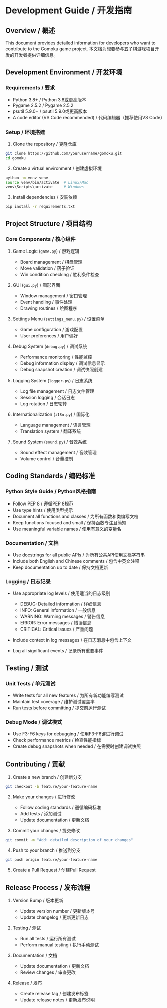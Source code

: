 # Development Guide / 开发指南

## Overview / 概述

This document provides detailed information for developers who want to contribute to the Gomoku game project.
本文档为想要参与五子棋游戏项目开发的开发者提供详细信息。

## Development Environment / 开发环境

### Requirements / 要求

- Python 3.8+ / Python 3.8或更高版本
- Pygame 2.5.2 / Pygame 2.5.2
- psutil 5.9.0+ / psutil 5.9.0或更高版本
- A code editor (VS Code recommended) / 代码编辑器（推荐使用VS Code）

### Setup / 环境搭建

1. Clone the repository / 克隆仓库
```bash
git clone https://github.com/yourusername/gomoku.git
cd gomoku
```

2. Create a virtual environment / 创建虚拟环境
```bash
python -m venv venv
source venv/bin/activate  # Linux/Mac
venv\Scripts\activate     # Windows
```

3. Install dependencies / 安装依赖
```bash
pip install -r requirements.txt
```

## Project Structure / 项目结构

### Core Components / 核心组件

1. Game Logic (`game.py`) / 游戏逻辑
   - Board management / 棋盘管理
   - Move validation / 落子验证
   - Win condition checking / 胜利条件检查

2. GUI (`gui.py`) / 图形界面
   - Window management / 窗口管理
   - Event handling / 事件处理
   - Drawing routines / 绘图程序

3. Settings Menu (`settings_menu.py`) / 设置菜单
   - Game configuration / 游戏配置
   - User preferences / 用户偏好

4. Debug System (`debug.py`) / 调试系统
   - Performance monitoring / 性能监控
   - Debug information display / 调试信息显示
   - Debug snapshot creation / 调试快照创建

5. Logging System (`logger.py`) / 日志系统
   - Log file management / 日志文件管理
   - Session logging / 会话日志
   - Log rotation / 日志轮转

6. Internationalization (`i18n.py`) / 国际化
   - Language management / 语言管理
   - Translation system / 翻译系统

7. Sound System (`sound.py`) / 音效系统
   - Sound effect management / 音效管理
   - Volume control / 音量控制

## Coding Standards / 编码标准

### Python Style Guide / Python风格指南

- Follow PEP 8 / 遵循PEP 8规范
- Use type hints / 使用类型提示
- Document all functions and classes / 为所有函数和类编写文档
- Keep functions focused and small / 保持函数专注且简短
- Use meaningful variable names / 使用有意义的变量名

### Documentation / 文档

- Use docstrings for all public APIs / 为所有公共API使用文档字符串
- Include both English and Chinese comments / 包含中英文注释
- Keep documentation up to date / 保持文档更新

### Logging / 日志记录

- Use appropriate log levels / 使用适当的日志级别
  - DEBUG: Detailed information / 详细信息
  - INFO: General information / 一般信息
  - WARNING: Warning messages / 警告信息
  - ERROR: Error messages / 错误信息
  - CRITICAL: Critical issues / 严重问题

- Include context in log messages / 在日志消息中包含上下文
- Log all significant events / 记录所有重要事件

## Testing / 测试

### Unit Tests / 单元测试

- Write tests for all new features / 为所有新功能编写测试
- Maintain test coverage / 维护测试覆盖率
- Run tests before committing / 提交前运行测试

### Debug Mode / 调试模式

- Use F3-F6 keys for debugging / 使用F3-F6键进行调试
- Check performance metrics / 检查性能指标
- Create debug snapshots when needed / 在需要时创建调试快照

## Contributing / 贡献

1. Create a new branch / 创建新分支
```bash
git checkout -b feature/your-feature-name
```

2. Make your changes / 进行修改
   - Follow coding standards / 遵循编码标准
   - Add tests / 添加测试
   - Update documentation / 更新文档

3. Commit your changes / 提交修改
```bash
git commit -m "Add: detailed description of your changes"
```

4. Push to your branch / 推送到分支
```bash
git push origin feature/your-feature-name
```

5. Create a Pull Request / 创建Pull Request

## Release Process / 发布流程

1. Version Bump / 版本更新
   - Update version number / 更新版本号
   - Update changelog / 更新更新日志

2. Testing / 测试
   - Run all tests / 运行所有测试
   - Perform manual testing / 执行手动测试

3. Documentation / 文档
   - Update documentation / 更新文档
   - Review changes / 审查更改

4. Release / 发布
   - Create release tag / 创建发布标签
   - Update release notes / 更新发布说明 